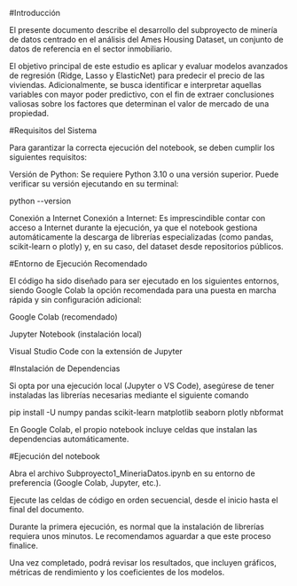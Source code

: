 #Introducción 

El presente documento describe el desarrollo del subproyecto de minería de datos centrado en el análisis del Ames Housing Dataset, un conjunto de datos de referencia en el sector inmobiliario.

El objetivo principal de este estudio es aplicar y evaluar modelos avanzados de regresión (Ridge, Lasso y ElasticNet) para predecir el precio de las viviendas. Adicionalmente, se busca identificar e interpretar aquellas variables con mayor poder predictivo, con el fin de extraer conclusiones valiosas sobre los factores que determinan el valor de mercado de una propiedad.

#Requisitos del Sistema

Para garantizar la correcta ejecución del notebook, se deben cumplir los siguientes requisitos:

Versión de Python: Se requiere Python 3.10 o una versión superior. Puede verificar su versión ejecutando en su terminal:

python --version

Conexión a Internet
Conexión a Internet: Es imprescindible contar con acceso a Internet durante la ejecución, ya que el notebook gestiona automáticamente la descarga de librerías especializadas (como pandas, scikit-learn o plotly) y, en su caso, del dataset desde repositorios públicos.

#Entorno de Ejecución Recomendado

El código ha sido diseñado para ser ejecutado en los siguientes entornos, siendo Google Colab la opción recomendada para una puesta en marcha rápida y sin configuración adicional:

Google Colab (recomendado)

Jupyter Notebook (instalación local)

Visual Studio Code con la extensión de Jupyter

#Instalación de Dependencias

Si opta por una ejecución local (Jupyter o VS Code), asegúrese de tener instaladas las librerías necesarias mediante el siguiente comando

pip install -U numpy pandas scikit-learn matplotlib seaborn plotly nbformat

En Google Colab, el propio notebook incluye celdas que instalan las dependencias automáticamente.

#Ejecución del notebook

Abra el archivo Subproyecto1_MineriaDatos.ipynb en su entorno de preferencia (Google Colab, Jupyter, etc.).

Ejecute las celdas de código en orden secuencial, desde el inicio hasta el final del documento.

Durante la primera ejecución, es normal que la instalación de librerías requiera unos minutos. Le recomendamos aguardar a que este proceso finalice.

Una vez completado, podrá revisar los resultados, que incluyen gráficos, métricas de rendimiento y los coeficientes de los modelos.
